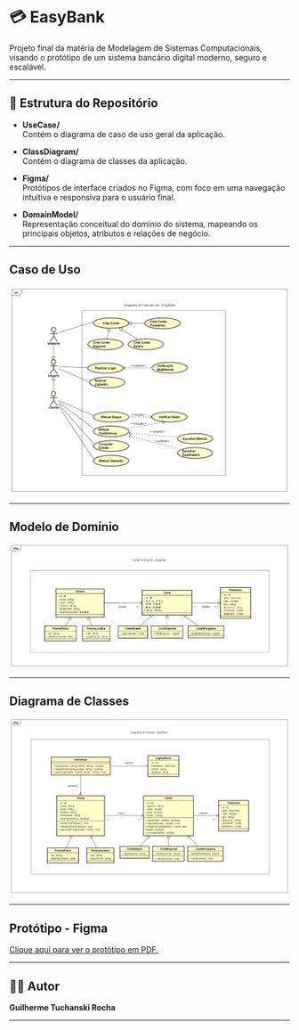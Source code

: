 # 💳 EasyBank

Projeto final da matéria de Modelagem de Sistemas Computacionais, visando o protótipo de um sistema bancário digital moderno, seguro e escalável.

---

## 📁 Estrutura do Repositório

- **UseCase/**  
  Contém o diagrama de caso de uso geral da aplicação.

- **ClassDiagram/**  
  Contém o diagrama de classes da aplicação.

- **Figma/**  
  Protótipos de interface criados no Figma, com foco em uma navegação intuitiva e responsiva para o usuário final.

- **DomainModel/**  
  Representação conceitual do domínio do sistema, mapeando os principais objetos, atributos e relações de negócio.

---

## Caso de Uso

![UseCase](UseCaseDiagram/EasyBankUseCase.png)

---

## Modelo de Domínio

![DomainModel](DomainModel/EasyBankDomainModel.png)

---

## Diagrama de Classes

![ClassDiagram](ClassDiagram/EasyBankClassDiagram.png)

---

## Protótipo - Figma

[Clique aqui para ver o protótipo em PDF.](Figma/EasyBank%20-%20Telas.pdf)


---


## 👨‍💻 Autor

**Guilherme Tuchanski Rocha**

---

